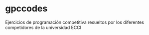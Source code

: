 # gpccodes
Ejercicios de programación competitiva resueltos por los diferentes competidores de la universidad ECCI
